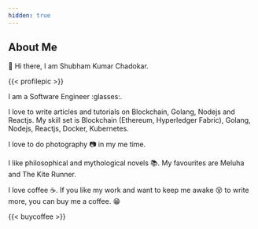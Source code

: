 ```yaml
---
hidden: true
---
```


## About Me

:rocket: Hi there, I am Shubham Kumar Chadokar. 

{{< profilepic >}} 

I am a Software Engineer :glasses:. 

I love to write articles and tutorials on Blockchain, Golang, Nodejs and Reactjs. 
My skill set is Blockchain (Ethereum, Hyperledger Fabric), Golang, Nodejs, Reactjs, Docker, Kubernetes. 

I love to do photography :camera: in my me time. 

I like philosophical and mythological novels :books:. My favourites are Meluha and The Kite Runner.  


I love coffee :coffee:. If you like my work and want to keep me awake :dizzy_face: to write more, you can buy me a coffee. :grin: 


{{< buycoffee >}}